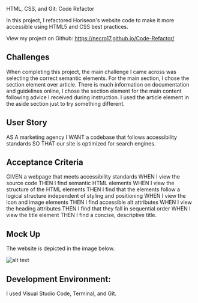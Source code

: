 HTML, CSS, and Git: Code Refactor

In this project, I refactored Horiseon's website code to make it more accessible using HTML5 and CSS best practices.

View my project on Github: https://necro17.github.io/Code-Refactor/

## Challenges

When completing this project, the main challenge I came across was selecting the correct semantic elements. For the main section, I chose the section element over article. There is much information on documentation and guidelines online, I chose the section element for the main content following advice I received during instruction. I used the article element in the aside section just to try something different.

## User Story


AS A marketing agency
I WANT a codebase that follows accessibility standards
SO THAT our site is optimized for search engines.


## Acceptance Criteria


GIVEN a webpage that meets accessibility standards
WHEN I view the source code
THEN I find semantic HTML elements
WHEN I view the structure of the HTML elements
THEN I find that the elements follow a logical structure independent of styling and positioning
WHEN I view the icon and image elements
THEN I find accessible alt attributes
WHEN I view the heading attributes
THEN I find that they fall in sequential order
WHEN I view the title element
THEN I find a concise, descriptive title.


## Mock Up
The website is depicted in the image below.

![alt text](https://user-images.githubusercontent.com/97854086/179385227-b6bf3adc-16f6-4c74-bffd-2f19703e8d7e.png)

## Development Environment:
I used Visual Studio Code, Terminal, and Git.